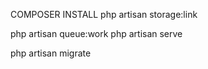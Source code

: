 COMPOSER INSTALL
php artisan storage:link

php artisan queue:work
php artisan serve

php artisan migrate